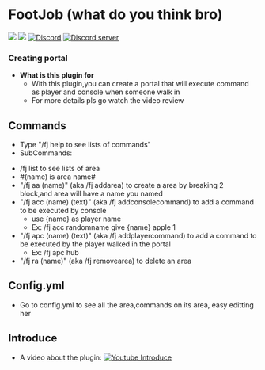 # FootJob (what do you think bro)
[![](https://poggit.pmmp.io/shield.state/FootJob)](https://poggit.pmmp.io/p/FootJob)
[![](https://poggit.pmmp.io/shield.dl.total/FootJob)](https://poggit.pmmp.io/p/FootJob)
[![Discord](https://img.shields.io/badge/chat-on+discord-7289da.svg)](https://discord.gg/5CpFadd)
<a href="https://discord.gg/5CpFadd"><img src="https://discordapp.com/api/guilds/472786873492832256/embed.png" alt="Discord server"/></a>
### Creating portal 
+ **What is this plugin for**    
  - With this plugin,you can create a portal that will execute command as player and console when someone walk in
  - For more details pls go watch the video review  
## **Commands**
 + Type "/fj help to see lists of commands"
 + SubCommands:
  - /fj list to see lists of area
  - #(name) is area name#
  - "/fj aa (name)" (aka /fj addarea) to create a area by breaking 2 block,and area will have a name you named
  - "/fj acc (name) (text)" (aka /fj addconsolecommand) to add a command to be executed by console
    - use {name} as player name
    - Ex: /fj acc randomname give {name} apple 1
  - "/fj apc (name) (text)" (aka /fj addplayercommand) to add a command to be executed by the player walked in the portal
    - Ex: /fj apc hub
  - "/fj ra (name)" (aka /fj removearea) to delete an area
## **Config.yml**
 + Go to config.yml to see all the area,commands on its area, easy editting her
## **Introduce**
 + A video about the plugin:
   [![Youtube Introduce](https://img.youtube.com/vi/PN9MyWWC1Dg/0.jpg)](https://www.youtube.com/watch?v=PN9MyWWC1Dg)
